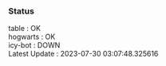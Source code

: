 ### Status


table : OK  
hogwarts : OK  
icy-bot : DOWN  
Latest Update : 2023-07-30 03:07:48.325616
